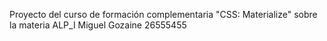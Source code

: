 Proyecto del curso de formación complementaria "CSS: Materialize" sobre la materia ALP_I
Miguel Gozaine 26555455
